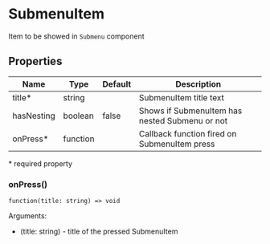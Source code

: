 # SubmenuItem

Item to be showed in `Submenu` component

## Properties

| Name       | Type     | Default | Description                                    |
| ---------- | -------- | ------- | ---------------------------------------------- |
| title*     | string   |         | SubmenuItem title text                         |
| hasNesting | boolean  | false   | Shows if SubmenuItem has nested Submenu or not |
| onPress*   | function |         | Callback function fired on SubmenuItem press   |

\* required property

### onPress()

`function(title: string) => void`

Arguments:
* (title: string) - title of the pressed SubmenuItem
